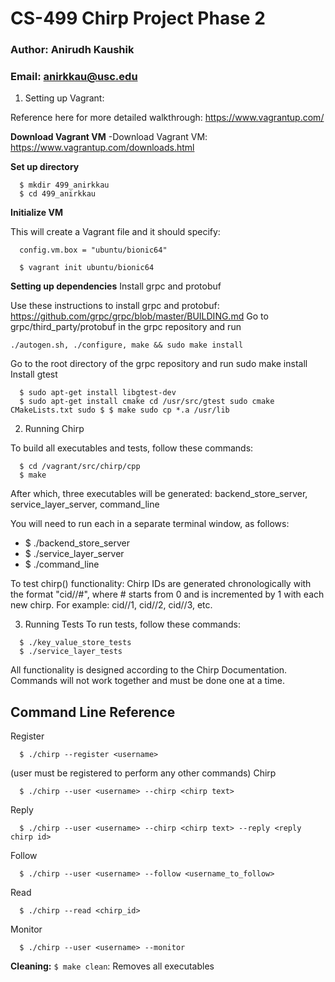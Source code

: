 # CS-499 Chirp Project Phase 2

### Author: Anirudh Kaushik
### Email: anirkkau@usc.edu

1) Setting up Vagrant:

  Reference here for more detailed walkthrough: https://www.vagrantup.com/ 

  **Download Vagrant VM**
  -Download Vagrant VM: https://www.vagrantup.com/downloads.html

  **Set up directory**

  ```
    $ mkdir 499_anirkkau
    $ cd 499_anirkkau
  ```

  **Initialize VM**

  This will create a Vagrant file and it should specify:
  ```
    config.vm.box = "ubuntu/bionic64"
  ```

  ```
    $ vagrant init ubuntu/bionic64
  ```

  **Setting up dependencies**
Install grpc and protobuf

Use these instructions to install grpc and protobuf: https://github.com/grpc/grpc/blob/master/BUILDING.md
Go to grpc/third_party/protobuf in the grpc repository and run 

```./autogen.sh, ./configure, make && sudo make install```

Go to the root directory of the grpc repository and run sudo make install
Install gtest

```
  $ sudo apt-get install libgtest-dev
  $ sudo apt-get install cmake cd /usr/src/gtest sudo cmake CMakeLists.txt sudo $ $ make sudo cp *.a /usr/lib
```


2) Running Chirp

  To build all executables and tests, follow these commands:
  ```
    $ cd /vagrant/src/chirp/cpp
    $ make
  ```

  After which, three executables will be generated: backend_store_server, service_layer_server, command_line

  You will need to run each in a separate terminal window, as follows:
  - $ ./backend_store_server
  - $ ./service_layer_server
  - $ ./command_line <flags>

  To test chirp() functionality:
  Chirp IDs are generated chronologically with the format "cid//#",
  where # starts from 0 and is incremented by 1 with each new chirp.
  For example: cid//1, cid//2, cid//3, etc.

3) Running Tests
  To run tests, follow these commands:
  ```
    $ ./key_value_store_tests
    $ ./service_layer_tests
  ```

  All functionality is designed according to the Chirp Documentation. Commands will not work together and must be done one at a time.
  
## Command Line Reference

Register

```
  $ ./chirp --register <username>
```
(user must be registered to perform any other commands)
Chirp

```
  $ ./chirp --user <username> --chirp <chirp text>
```
Reply

```
  $ ./chirp --user <username> --chirp <chirp text> --reply <reply chirp id>
```
Follow

```
  $ ./chirp --user <username> --follow <username_to_follow>
```
Read

```
  $ ./chirp --read <chirp_id>
```
Monitor

```
  $ ./chirp --user <username> --monitor
```
**Cleaning:**
```$ make clean```: Removes all executables
